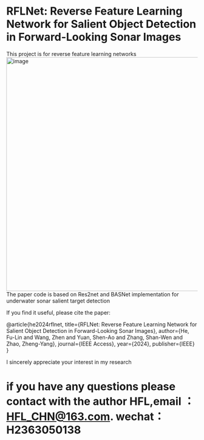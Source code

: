 # RFLNet: Reverse Feature Learning Network for Salient Object Detection in Forward-Looking Sonar Images
This project is for reverse feature learning networks
<img width="1197" height="615" alt="image"   src="https://github.com/user-attachments/assets/40f076d7-0c5a-4608-8adc-f06a70ef0a2a" />
The paper code is based on Res2net and BASNet implementation for underwater sonar salient target detection

If you find it useful, please cite the paper:

@article{he2024rflnet,
  title={RFLNet: Reverse Feature Learning Network for Salient Object Detection in Forward-Looking Sonar Images},
  author={He, Fu-Lin and Wang, Zhen and Yuan, Shen-Ao and Zhang, Shan-Wen and Zhao, Zheng-Yang},
  journal={IEEE Access},
  year={2024},
  publisher={IEEE}
}

I sincerely appreciate your interest in my research
# if you have any questions please contact with the author HFL,email ：HFL_CHN@163.com. wechat：H2363050138
